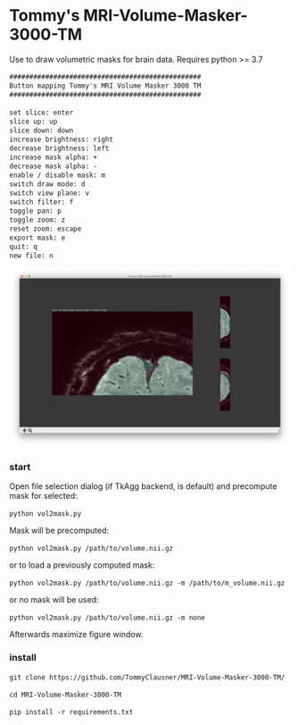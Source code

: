 # Tommy's MRI-Volume-Masker-3000-TM

Use to draw volumetric masks for brain data. Requires python >= 3.7

```
################################################
Button mapping Tommy's MRI Volume Masker 3000 TM
################################################

set slice: enter
slice up: up
slice down: down
increase brightness: right
decrease brightness: left
increase mask alpha: +
decrease mask alpha: -
enable / disable mask: m
switch draw mode: d
switch view plane: v
switch filter: f
toggle pan: p
toggle zoom: z
reset zoom: escape
export mask: e
quit: q
new file: n
```

![example image](https://github.com/TommyClausner/MRI-Volume-Masker-3000-TM/blob/main/example.png?raw=true)

### start
Open file selection dialog (if TkAgg backend, is default) and precompute mask for selected:

`python vol2mask.py`

Mask will be precomputed:

`python vol2mask.py /path/to/volume.nii.gz`

or to load a previously computed mask:

`python vol2mask.py /path/to/volume.nii.gz -m /path/to/m_volume.nii.gz`

or no mask will be used:

`python vol2mask.py /path/to/volume.nii.gz -m none`

Afterwards maximize figure window.

### install

`git clone https://github.com/TommyClausner/MRI-Volume-Masker-3000-TM/`

`cd MRI-Volume-Masker-3000-TM`

`pip install -r requirements.txt`
